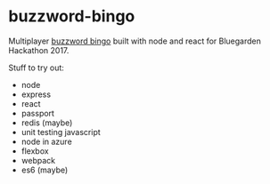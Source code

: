 # buzzword-bingo
Multiplayer [buzzword bingo](https://en.wikipedia.org/wiki/Buzzword_bingo) built with node and react for Bluegarden Hackathon 2017.

Stuff to try out:

* node 
* express
* react
* passport
* redis (maybe)
* unit testing javascript
* node in azure
* flexbox
* webpack
* es6 (maybe)
